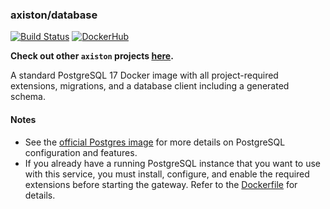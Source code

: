 ### axiston/database

[![Build Status][action-badge]][action-url]
[![DockerHub][docker-badge]][docker-url]

**Check out other `axiston` projects [here](https://github.com/axiston).**

[action-badge]: https://img.shields.io/github/actions/workflow/status/axiston/database/docker.yaml?branch=main&label=build&logo=github&style=flat-square
[action-url]: https://github.com/axiston/database/actions/workflows/docker.yaml
[docker-badge]: https://img.shields.io/docker/automated/_/postgres?style=flat-square&logo=docker&logoColor=white&color=%232496ED
[docker-url]: https://hub.docker.com/u/axiston/database

A standard PostgreSQL 17 Docker image with all project-required extensions,
migrations, and a database client including a generated schema.

#### Notes

- See the [official Postgres image] for more details on PostgreSQL configuration
  and features.
- If you already have a running PostgreSQL instance that you want to use with
  this service, you must install, configure, and enable the required extensions
  before starting the gateway. Refer to the [Dockerfile][dockerfile] for
  details.

[official Postgres image]: https://hub.docker.com/_/postgres
[pg_cron]: https://github.com/citusdata/pg_cron
[dockerfile]: ./Dockerfile
